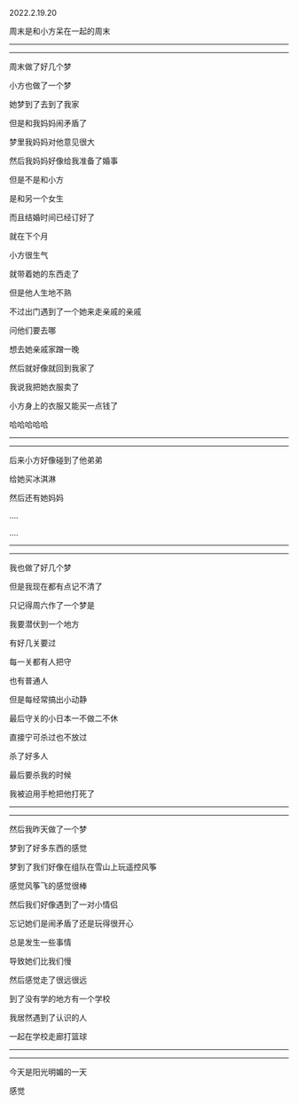 2022.2.19.20

周末是和小方呆在一起的周末



------

-------

周末做了好几个梦

小方也做了一个梦

她梦到了去到了我家

但是和我妈妈闹矛盾了

梦里我妈妈对他意见很大

然后我妈妈好像给我准备了婚事

但是不是和小方

是和另一个女生

而且结婚时间已经订好了

就在下个月

小方很生气

就带着她的东西走了

但是他人生地不熟

不过出门遇到了一个她来走亲戚的亲戚

问他们要去哪

想去她亲戚家蹭一晚

然后就好像就回到我家了

我说我把她衣服卖了

小方身上的衣服又能买一点钱了

哈哈哈哈哈

-------

------

后来小方好像碰到了他弟弟

给她买冰淇淋

然后还有她妈妈

....

....

----------

-------

我也做了好几个梦

但是我现在都有点记不清了

只记得周六作了一个梦是

我要潜伏到一个地方

有好几关要过

每一关都有人把守

也有普通人

但是每经常搞出小动静

最后守关的小日本一不做二不休

直接宁可杀过也不放过

杀了好多人

最后要杀我的时候

我被迫用手枪把他打死了

------

------

然后我昨天做了一个梦

梦到了好多东西的感觉

梦到了我们好像在组队在雪山上玩遥控风筝

感觉风筝飞的感觉很棒

然后我们好像遇到了一对小情侣

忘记她们是闹矛盾了还是玩得很开心

总是发生一些事情

导致她们比我们慢

然后感觉走了很远很远

到了没有学的地方有一个学校

我居然遇到了认识的人

一起在学校走廊打篮球

-------

-------

今天是阳光明媚的一天

感觉
